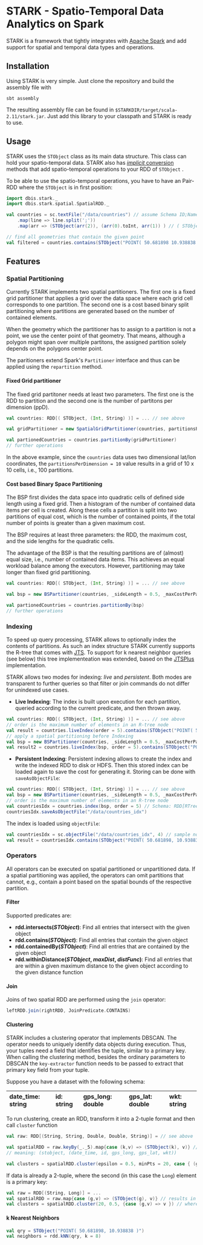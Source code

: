 # STARK - **S**patio-**T**emporal Data Analytics on Sp**ark**

STARK is a framework that tightly integrates with [Apache Spark](https://spark.apache.org) and add support for spatial and temporal data types and operations.

## Installation

Using STARK is very simple. Just clone the repository and build the assembly file with
```
sbt assembly
```

The resulting assembly file can be found in `$STARKDIR/target/scala-2.11/stark.jar`. Just add this library to your classpath and STARK is ready to use.

## Usage

STARK uses the `STObject` class as its main data structure. This class can hold your spatio-temporal data. STARK also has [_implicit_ conversion ](http://docs.scala-lang.org/tutorials/tour/implicit-conversions) methods that add spatio-temporal operations to your RDD of `STObject` .

To be able to use the spatio-temporal operations, you have to have an Pair-RDD where the `STObject` is in first position:

```Scala
import dbis.stark._
import dbis.stark.spatial.SpatialRDD._

val countries = sc.textFile("/data/countries") // assume Schema ID;Name;WKT String
    .map(line => line.split(';'))
    .map(arr => (STObject(arr(2)), (arr(0).toInt, arr(1)) ) // ( STObject, (Int, String) )

// find all geometries that contain the given point    
val filtered = countries.contains(STObject("POINT( 50.681898 10.938838 )"))
```

## Features

### Spatial Partitioning
Currently STARK implements two spatial partitioners. The first one is a fixed grid partitioner that applies a grid over the data space where each grid cell corresponds to one partition. The second one is a cost based binary split partitioning where partitions are generated based on the number of contained elements.

When the geometry which the partitioner has to assign to a partition is not a point, we use the center point of that geometry. That means, although a polygon might span over multiple partitons, the assigned partition solely depends on the polygons center point.

The paritioners extend Spark's `Partitioner` interface and thus can be applied using the `repartition` method.

#### Fixed Grid partitioner
The fixed grid partitoner needs at least two parameters. The first one is the RDD to partition and the second one is the number of partitons per dimension (ppD).

```Scala
val countries: RDD[( STObject, (Int, String) )] = ... // see above

val gridPartitioner = new SpatialGridPartitioner(countries, partitionsPerDimension = 10)

val partionedCountries = countries.partitionBy(gridPartitioner)
// further operations
```

In the above example, since the `countries` data uses two dimensional lat/lon coordinates, the `partitionsPerDimension = 10` value results in a grid of 10 x 10 cells, i.e., 100 partitions.

#### Cost based Binary Space Partitioning
The BSP first divides the data space into quadratic cells of defined side length using a fixed grid. Then a histogram of the number of contained data items per cell is created. Along these cells a partition is split into two partitions of equal cost, which is the number of contained points, if the total number of points is greater than a given maximum cost.

The BSP requires at least three parameters: the RDD, the maximum cost, and the side lengths for the quadratic cells.

The advantage of the BSP is that the resulting partitions are of (almost) equal size, i.e., number of contained data items. This achieves an equal workload balance among the executors.
However, partitioning may take longer than fixed grid partitioning.

```Scala
val countries: RDD[( STObject, (Int, String) )] = ... // see above

val bsp = new BSPartitioner(countries, _sideLength = 0.5, _maxCostPerPartition = 1000)

val partionedCountries = countries.partitionBy(bsp)
// further operations
```

### Indexing
To speed up query processing, STARK allows to optionally index the contents of partitions. As such an index structure STARK currently supports the R-tree that comes with [JTS](http://tsusiatsoftware.net/jts/main.html). To support for k nearest neighbor queries (see below) this tree implementeation was extended, based on the [JTSPlus](https://github.com/jiayuasu/JTSplus) implementation.

STARK allows two modes for indexing: *live* and *persistent*. Both modes are transparent to further queries so that filter or join commands do not differ for unindexed use cases.

* **Live Indexing**: The index is built upon execution for each partition, queried according to the current predicate, and then thrown away.
```Scala
val countries: RDD[( STObject, (Int, String) )] = ... // see above
// order is the maximum number of elements in an R-tree node
val result = countries.liveIndex(order = 5).contains(STObject("POINT( 50.681898, 10.938838 )"))
// apply a spatial partitioning before Indexing
val bsp = new BSPartitioner(countries, _sideLength = 0.5, _maxCostPerPartition = 1000)
val result2 = countries.liveIndex(bsp, order = 5).contains(STObject("POINT( 50.681898, 10.938838 )"))
```

* **Persistent Indexing**: Persistent indexing allows to create the index and write the indexed RDD to disk or HDFS. Then this stored index can be loaded again to save the cost for generating it.
Storing can be done with `saveAsObjectFile`:
```Scala
val countries: RDD[( STObject, (Int, String) )] = ... // see above
val bsp = new BSPartitioner(countries, _sideLength = 0.5, _maxCostPerPartition = 1000)
// order is the maximum number of elements in an R-tree node
val countriesIdx = countries.index(bsp, order = 5) // Schema: RDD[RTree[STObject, (STObject, (Int, String))]]
countriesIdx.saveAsObjectFile("/data/countries_idx")
```
The index is loaded using `objectFile`:
```Scala
val countriesIdx = sc.objectFile("/data/countries_idx", 4) // sample no. partitions
val result = countriesIdx.contains(STObject("POINT( 50.681898, 10.938838 )"))
```


### Operators
All operators can be executed on spatial partitioned or unpartitioned data. If a spatial partitioning was applied, the operators can omit partitions that cannot, e.g., contain a point based on the spatial bounds of the respective partition.

#### Filter
Supported predicates are:
  * **rdd.intersects(_STObject_)**: Find all entries that intersect with the given object
  * **rdd.contains(_STObject_)**: Find all entries that contain the given object
  * **rdd.containedBy(_STObject_)**: Find all entries that are contained by the given object
  * **rdd.withinDistance(_STObject_, _maxDist_, _distFunc_)**: Find all entries that are within a given maximum distance to the given object according to the given distance function

#### Join
Joins of two spatial RDD are performed using the `join` operator:
```Scala
leftRDD.join(rightRDD, JoinPredicate.CONTAINS)
```

#### Clustering
STARK includes a clustering operator that implements DBSCAN. The operator needs to uniquely identify data objects during execution. Thus, your tuples need a field that identifies the tuple, similar to a primary key.
When calling the clustering method, besides the ordinary parameters to DBSCAN the `key-extractor` function needs to be passed to extract that primary key field from your tuple.

Suppose you have a dataset with the following schema:

<!-- |-------------|-----| -->
| date_time: string     | id: string| gps_long: double| gps_lat: double| wkt: string |
| :------------- | :----------|:-|:-|:--- |

To run clustering, create an RDD, transform it into a 2-tuple format and then call `cluster` function
```Scala
val raw: RDD[(String, String, Double, Double, String)] = // see above

val spatialRDD = raw.keyBy(_._5).map{case (k,v) => (STObject(k), v)} // results in RDD[(STObject, (String, String, Double, Double, String))]
// meaning: (stobject, (date_time, id, gps_long, gps_lat, wkt))

val clusters = spatialRDD.cluster(epsilon = 0.5, minPts = 20, case { (g,v) => v._2 }) // where v._2 is id
```

If data is already a 2-tuple, where the second (in this case the `Long`) element is a primary key:
```Scala
val raw = RDD[(String, Long)] = ...
val spatialRDD = raw.map{case (g,v) => (STObject(g), v)} // results in (STObject, Long)
val clusters = spatialRDD.cluster(20, 0.5, {case (g,v) => v }) // where v is id
```

#### k Nearest Neighbors
```Scala
val qry = STObject("POINT( 50.681898, 10.938838 )")
val neighbors = rdd.kNN(qry, k = 8)
```
